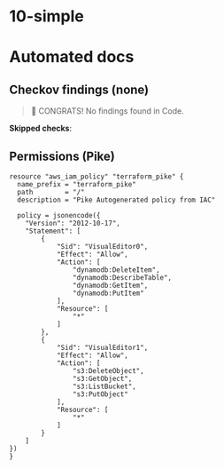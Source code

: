 # 10-simple

# Automated docs

<!-- BEGIN_TOC -->

<!-- END_TOC -->

<!-- BEGIN_TF_DOCS -->

<!-- END_TF_DOCS -->

<!-- BEGIN_CHECKOV -->
## Checkov findings (none)
> 🎉 CONGRATS! No findings found in Code.

**Skipped checks**:
<!-- END_CHECKOV -->

<!-- BEGIN_PIKE_DOCS -->
## Permissions (Pike)
```hcl
resource "aws_iam_policy" "terraform_pike" {
  name_prefix = "terraform_pike"
  path        = "/"
  description = "Pike Autogenerated policy from IAC"

  policy = jsonencode({
    "Version": "2012-10-17",
    "Statement": [
        {
            "Sid": "VisualEditor0",
            "Effect": "Allow",
            "Action": [
                "dynamodb:DeleteItem",
                "dynamodb:DescribeTable",
                "dynamodb:GetItem",
                "dynamodb:PutItem"
            ],
            "Resource": [
                "*"
            ]
        },
        {
            "Sid": "VisualEditor1",
            "Effect": "Allow",
            "Action": [
                "s3:DeleteObject",
                "s3:GetObject",
                "s3:ListBucket",
                "s3:PutObject"
            ],
            "Resource": [
                "*"
            ]
        }
    ]
})
}

```
<!-- END_PIKE_DOCS -->
